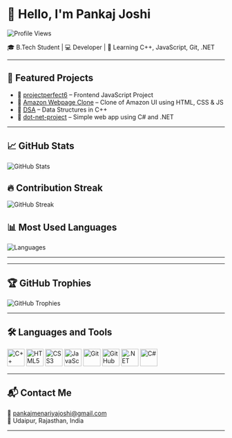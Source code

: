 # 👋 Hello, I'm Pankaj Joshi

![Profile Views](https://komarev.com/ghpvc/?username=Pjoshi1818&label=Profile%20views&color=blue&style=flat)

🎓 B.Tech Student | 💻 Developer | 🌱 Learning C++, JavaScript, Git, .NET

---

## 🌟 Featured Projects

- 🔹 [projectperfect6](https://github.com/Pjoshi1818/projectperfect6) – Frontend JavaScript Project  
- 🔹 [Amazon Webpage Clone](https://github.com/Pjoshi1818/Amazon-Webpage-Front-End-Clone-) – Clone of Amazon UI using HTML, CSS & JS  
- 🔹 [DSA](https://github.com/Pjoshi1818/DSA) – Data Structures in C++  
- 🔹 [dot-net-project](https://github.com/Pjoshi1818/dot-net-project) – Simple web app using C# and .NET

---

## 📈 GitHub Stats

![GitHub Stats](https://github-readme-stats.vercel.app/api?username=Pjoshi1818&show_icons=true&theme=radical)

## 🔥 Contribution Streak

![GitHub Streak](https://streak-stats.demolab.com?user=Pjoshi1818&theme=radical&hide_border=true)

## 📊 Most Used Languages

![Languages](https://github-readme-stats.vercel.app/api/top-langs/?username=Pjoshi1818&layout=compact&theme=radical&langs_count=6)

---

---

## 🏆 GitHub Trophies

![GitHub Trophies](https://github-profile-trophy.vercel.app/?username=Pjoshi1818&theme=radical&no-frame=true&margin-w=10&no-bg=true)

---





## 🛠️ Languages and Tools

<p align="left">
  <img src="https://cdn.jsdelivr.net/gh/devicons/devicon/icons/cplusplus/cplusplus-original.svg" alt="C++" width="40" height="40"/>
  <img src="https://cdn.jsdelivr.net/gh/devicons/devicon/icons/html5/html5-original.svg" alt="HTML5" width="40" height="40"/>
  <img src="https://cdn.jsdelivr.net/gh/devicons/devicon/icons/css3/css3-original.svg" alt="CSS3" width="40" height="40"/>
  <img src="https://cdn.jsdelivr.net/gh/devicons/devicon/icons/javascript/javascript-original.svg" alt="JavaScript" width="40" height="40"/>
  <img src="https://cdn.jsdelivr.net/gh/devicons/devicon/icons/git/git-original.svg" alt="Git" width="40" height="40"/>
  <img src="https://cdn.jsdelivr.net/gh/devicons/devicon/icons/github/github-original.svg" alt="GitHub" width="40" height="40"/>
  <img src="https://cdn.jsdelivr.net/gh/devicons/devicon/icons/dot-net/dot-net-original.svg" alt=".NET" width="40" height="40"/>
  <img src="https://cdn.jsdelivr.net/gh/devicons/devicon/icons/csharp/csharp-original.svg" alt="C#" width="40" height="40"/>
</p>



---

## 📬 Contact Me

📧 [pankajmenariyajoshi@gmail.com](mailto:pankajmenariyajoshi@gmail.com)  
📍 Udaipur, Rajasthan, India

---

